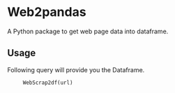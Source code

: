 # Web2pandas

A Python package to get web page data into dataframe.

## Usage

Following query will provide you the Dataframe.

```
     WebScrap2df(url)
```
